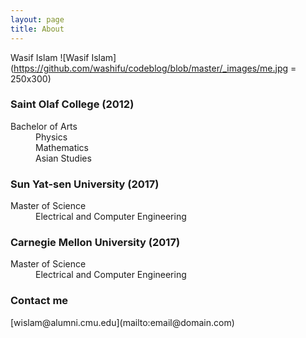 ```yaml
---
layout: page
title: About
---
```


Wasif Islam
![Wasif Islam](https://github.com/washifu/codeblog/blob/master/_images/me.jpg = 250x300)

<dl>
  <h3>Saint Olaf College (2012)</h3>
    <dt>Bachelor of Arts</dt>
    <dd>
      Physics<br>
      Mathematics<br>
      Asian Studies<br>
    </dd>
  <h3>Sun Yat-sen University (2017)</h3>
    <dt>Master of Science</dt>
    <dd>Electrical and Computer Engineering</dd>
  <h3>Carnegie Mellon University (2017)</h3>
    <dt>Master of Science</dt>
    <dd>Electrical and Computer Engineering</dd>
</dl>

<h3>Contact me</h3>
[wislam@alumni.cmu.edu](mailto:email@domain.com)

